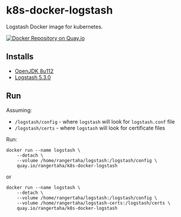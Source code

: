# k8s-docker-logstash

Logstash Docker image for kubernetes.

[![Docker Repository on Quay.io](https://quay.io/repository/rangertaha/k8s-docker-logstash/status "Docker Repository on Quay.io")](https://quay.io/repository/rangertaha/k8s-docker-logstash)

## Installs

* [OpenJDK 8u112](http://openjdk.java.net/projects/jdk8u/releases/8u112.html)
* [Logstash 5.3.0](https://www.elastic.co/guide/en/logstash/5.3/logstash-5-3-0.html)

## Run

Assuming:
* `/logstash/config` - where `logstash` will look for `logstash.conf` file
* `/logstash/certs` - where `logstash` will look for certificate files

Run:

```
docker run --name logstash \
	--detach \
	--volume /home/rangertaha/logstash:/logstash/config \
	quay.io/rangertaha/k8s-docker-logstash
```

or

```
docker run --name logstash \
	--detach \
	--volume /home/rangertaha/logstash:/logstash/config \
	--volume /home/rangertaha/logstash-certs:/logstash/certs \
	quay.io/rangertaha/k8s-docker-logstash
```
